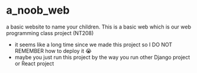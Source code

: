 # a_noob_web
a basic website to name your children. This is a basic web which is our web programming class project (NT208)

- it seems like a long time since we made this project so I DO NOT REMEMBER how to deploy it 😭
- maybe you just run this project by the way you run other Django project or React project
